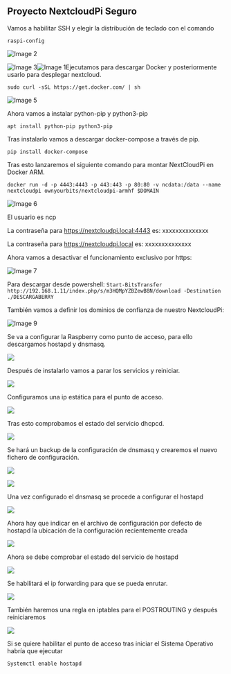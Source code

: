 ## Proyecto NextcloudPi Seguro

Vamos a habilitar SSH y elegir la distribución de teclado con el comando

 `raspi-config`

![Image 2](https://github.com/Yradiel/ProyectoPi/blob/master/RASPBERRY/Image%202.png)

![Image 3](https://github.com/Yradiel/ProyectoPi/blob/master/RASPBERRY/Image%203.png)![Image 1](https://github.com/Yradiel/ProyectoPi/blob/master/RASPBERRY/Image%201.png)Ejecutamos para descargar Docker y posteriormente usarlo para desplegar nextcloud.

`sudo curl -sSL https://get.docker.com/ | sh`

![Image 5](https://github.com/Yradiel/ProyectoPi/blob/master/RASPBERRY/Image%205.png)

Ahora vamos a instalar python-pip y python3-pip

`apt install python-pip python3-pip`

Tras instalarlo vamos a descargar docker-compose a través de pip.

`pip install docker-compose`

Tras esto lanzaremos el siguiente comando para montar NextCloudPi en Docker ARM.

`docker run -d -p 4443:4443 -p 443:443 -p 80:80 -v ncdata:/data --name nextcloudpi ownyourbits/nextcloudpi-armhf $DOMAIN`

![Image 6](https://github.com/Yradiel/ProyectoPi/blob/master/RASPBERRY/Image%206.png)

El usuario es ncp

La contraseña para https://nextcloudpi.local:4443 es: xxxxxxxxxxxxxx

La contraseña  para https://nextcloudpi.local es: xxxxxxxxxxxxxx

Ahora vamos a desactivar el funcionamiento exclusivo por https:

![Image 7](https://github.com/Yradiel/ProyectoPi/blob/master/RASPBERRY/Image%207.png)

Para descargar desde powershell: `Start-BitsTransfer http://192.168.1.11/index.php/s/m3HQMpYZBZewB8N/download -Destination ./DESCARGABERRY`

También vamos a definir los dominios de confianza de nuestro NextcloudPi:

![Image 9](https://github.com/Yradiel/ProyectoPi/blob/master/RASPBERRY/Image%209.png)

Se va a configurar la Raspberry como punto de acceso, para ello descargamos hostapd y dnsmasq.

![](https://github.com/Yradiel/ProyectoPi/blob/master/RASPBERRY2/1.PNG)

Después de instalarlo vamos a parar los servicios y reiniciar.

![](https://github.com/Yradiel/ProyectoPi/blob/master/RASPBERRY2/2.PNG)

Configuramos una ip estática para el punto de acceso.

![](https://github.com/Yradiel/ProyectoPi/blob/master/RASPBERRY2/3.PNG)

Tras esto comprobamos el estado del servicio dhcpcd.

![](https://github.com/Yradiel/ProyectoPi/blob/master/RASPBERRY2/4.PNG)

Se hará un backup de la configuración de dnsmasq y crearemos el nuevo fichero de configuración.

![](https://github.com/Yradiel/ProyectoPi/blob/master/RASPBERRY2/4-5.PNG)

![](https://github.com/Yradiel/ProyectoPi/blob/master/RASPBERRY2/5.PNG)

Una vez configurado el dnsmasq se procede a configurar el hostapd

![](https://github.com/Yradiel/ProyectoPi/blob/master/RASPBERRY2/6-1.PNG)

Ahora hay que indicar en el archivo de configuración por defecto de hostapd la ubicación de la configuración recientemente creada

![](https://github.com/Yradiel/ProyectoPi/blob/master/RASPBERRY2/7.PNG)

Ahora se debe comprobar el estado del servicio de hostapd

![](https://github.com/Yradiel/ProyectoPi/blob/master/RASPBERRY2/8.PNG)

Se habilitará el ip forwarding para que se pueda enrutar.

![](https://github.com/Yradiel/ProyectoPi/blob/master/RASPBERRY2/9.PNG)

También haremos una regla en iptables para el POSTROUTING y después reiniciaremos

![](https://github.com/Yradiel/ProyectoPi/blob/master/RASPBERRY2/10.PNG)

Si se quiere habilitar el punto de acceso tras iniciar el Sistema Operativo habría que ejecutar

``Systemctl enable hostapd``
